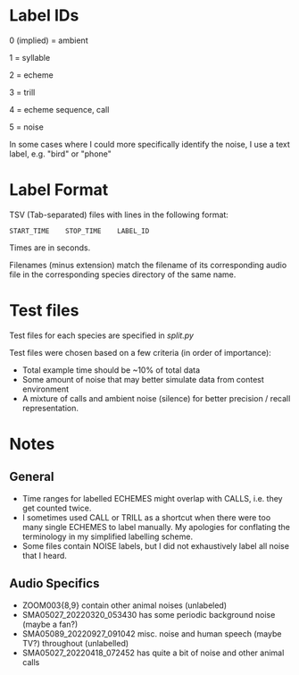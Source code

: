 # Label IDs
0 (implied) = ambient

1 = syllable

2 = echeme

3 = trill

4 = echeme sequence, call

5 = noise

In some cases where I could more specifically identify the noise, I use a text label, e.g. "bird" or "phone"

# Label Format
TSV (Tab-separated) files with lines in the following format:

`START_TIME    STOP_TIME    LABEL_ID`

Times are in seconds. 

Filenames (minus extension) match the filename of its corresponding audio file
in the corresponding species directory of the same name.

# Test files
Test files for each species are specified in *split.py*

Test files were chosen based on a few criteria (in order of importance):
* Total example time should be ~10% of total data
* Some amount of noise that may better simulate data from contest environment
* A mixture of calls and ambient noise (silence) for better precision / recall representation.

# Notes
## General
* Time ranges for labelled ECHEMES might overlap with CALLS, i.e. they get counted twice.
* I sometimes used CALL or TRILL as a shortcut when there were too many single ECHEMES to label manually. My apologies for conflating the terminology in my simplified labelling scheme.
* Some files contain NOISE labels, but I did not exhaustively label all noise that I heard.

## Audio Specifics
* ZOOM003{8,9} contain other animal noises (unlabeled)
* SMA05027\_20220320\_053430 has some periodic background noise (maybe a fan?)
* SMA05089\_20220927\_091042 misc. noise and human speech (maybe TV?) throughout (unlabelled)
* SMA05027\_20220418\_072452 has quite a bit of noise and other animal calls
